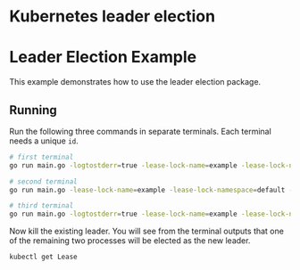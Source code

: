 # Kubernetes leader election

# Leader Election Example

This example demonstrates how to use the leader election package.

## Running

Run the following three commands in separate terminals. Each terminal needs a unique `id`.

```bash
# first terminal
go run main.go -logtostderr=true -lease-lock-name=example -lease-lock-namespace=default -id=1

# second terminal
go run main.go -lease-lock-name=example -lease-lock-namespace=default -id=2

# third terminal
go run main.go -logtostderr=true -lease-lock-name=example -lease-lock-namespace=default -id=3
```

Now kill the existing leader. You will see from the terminal outputs that one of the remaining two processes will be elected as the new leader.

```
kubectl get Lease
```
